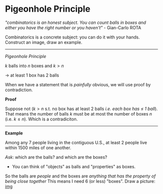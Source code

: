# Pigeonhole Principle

_"combinatorics is an honest subject. You can count balls in boxes and either you have the right number or you haven't"_ - Gian-Carlo ROTA


Combinatorics is a concrete subject: you can do it with your hands. Construct an image, draw an example.

---

_Pigeonhole Principle_

$k$ balls into $n$ boxes
 and $k > n$

$\rightarrow$ at least 1 box has 2 balls


When we have a statement that is _painfully_ obvious, we will use proof by contradiction.


__Proof__

Suppose not ($k > n$ s.t. no box has at least 2 balls _i.e. each box has $\leq$ 1 ball_). That means the number of balls $k$ must be at most the number of boxes $n$ (i.e. $k \leq n$). Which is a contradiciton.

---

__Example__

Among any 7 people living in the contiguous U.S., at least 2 people live within 1500 miles of one another.

_Ask_: which are the balls? and which are the boxes? 

- You can think of "objects" as balls and "properties" as boxes.

So the balls are _people_ and the boxes are _anything that has the property of being close together_
This means I need 6 (or less) "boxes". Draw a picture: [img](pigeonholeex1.png)


